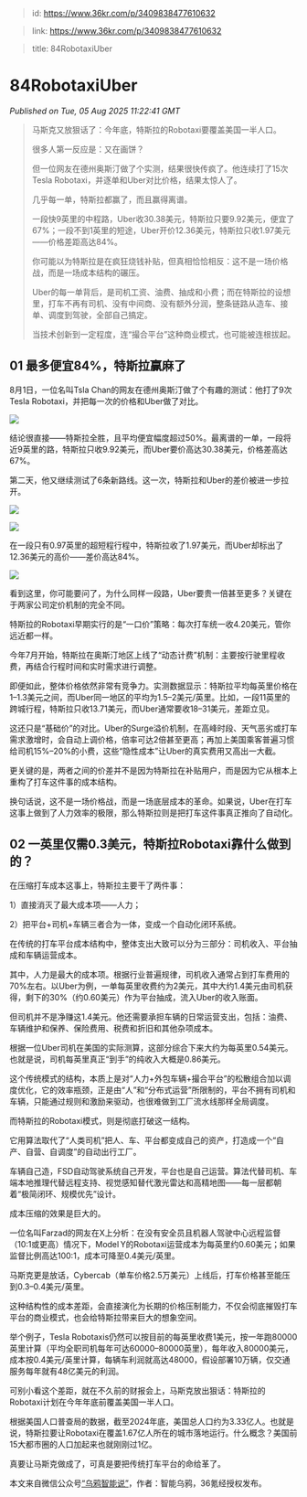 > id: https://www.36kr.com/p/3409838477610632

> link: https://www.36kr.com/p/3409838477610632

> title: 84RobotaxiUber

# 84RobotaxiUber
_Published on Tue, 05 Aug 2025 11:22:41 GMT_

> 马斯克又放狠话了：今年底，特斯拉的Robotaxi要覆盖美国一半人口。
> 
> 很多人第一反应是：又在画饼？
> 
> 但一位网友在德州奥斯汀做了个实测，结果很快传疯了。他连续打了15次Tesla Robotaxi，并逐单和Uber对比价格，结果太惊人了。
> 
> 几乎每一单，特斯拉都赢了，而且赢得离谱。
> 
> 一段快9英里的中程路，Uber收30.38美元，特斯拉只要9.92美元，便宜了67%；一段不到1英里的短途，Uber开价12.36美元，特斯拉只收1.97美元——价格差距高达84%。
> 
> 你可能以为特斯拉是在疯狂烧钱补贴，但真相恰恰相反：这不是一场价格战，而是一场成本结构的碾压。
> 
> Uber的每一单背后，是司机工资、油费、抽成和小费；而在特斯拉的设想里，打车不再有司机、没有中间商、没有额外分润，整条链路从造车、接单、调度到驾驶，全部自己搞定。
> 
> 当技术创新到一定程度，连“撮合平台”这种商业模式，也可能被连根拔起。

**01 最多便宜84%，特斯拉赢麻了**
---------------------

8月1日，一位名叫Tsla Chan的网友在德州奥斯汀做了个有趣的测试：他打了9次Tesla Robotaxi，并把每一次的价格和Uber做了对比。

![](https://img.36krcdn.com/hsossms/20250805/v2_8479bc8e9f5242e989dd9b94adb31ec3@5091053_oswg286604oswg1054oswg492_img_000?x-oss-process=image/format,jpg/interlace,1)

结论很直接——特斯拉全胜，且平均便宜幅度超过50%。最离谱的一单，一段将近9英里的路，特斯拉只收9.92美元，而Uber要价高达30.38美元，价格差高达67%。

第二天，他又继续测试了6条新路线。这一次，特斯拉和Uber的差价被进一步拉开。

![](https://img.36krcdn.com/hsossms/20250805/v2_17ce12ebe1ac4dc79405d0ffe3e67ebb@5091053_oswg721060oswg1080oswg1089_img_000?x-oss-process=image/format,jpg/interlace,1)

![](https://img.36krcdn.com/hsossms/20250805/v2_9802c6308c5a4fc2aacb2d5523729ce3@5091053_oswg1179979oswg1080oswg1258_img_000?x-oss-process=image/format,jpg/interlace,1)

在一段只有0.97英里的超短程行程中，特斯拉收了1.97美元，而Uber却标出了12.36美元的高价——差价高达84%。

![](https://img.36krcdn.com/hsossms/20250805/v2_692764fbd6f84dfa878f0deb9ed68db9@5091053_oswg254001oswg1062oswg382_img_000?x-oss-process=image/format,jpg/interlace,1)

看到这里，你可能要问了，为什么同样一段路，Uber要贵一倍甚至更多？关键在于两家公司定价机制的完全不同。

特斯拉的Robotaxi早期实行的是“一口价”策略：每次打车统一收4.20美元，管你远近都一样。

今年7月开始，特斯拉在奥斯汀地区上线了“动态计费”机制：主要按行驶里程收费，再结合行程时间和实时需求进行调整。

即便如此，整体价格依然非常有竞争力。实测数据显示：特斯拉平均每英里价格在1–1.3美元之间，而Uber同一地区的平均为1.5–2美元/英里。比如，一段11英里的跨城行程，特斯拉只收13.71美元，而Uber通常要收18–31美元，差距立见。

这还只是“基础价”的对比。Uber的Surge溢价机制，在高峰时段、天气恶劣或打车需求激增时，会自动上调价格，倍率可达2倍甚至更高；再加上美国乘客普遍习惯给司机15%–20%的小费，这些“隐性成本”让Uber的真实费用又高出一大截。

更关键的是，两者之间的价差并不是因为特斯拉在补贴用户，而是因为它从根本上重构了打车这件事的成本结构。

换句话说，这不是一场价格战，而是一场底层成本的革命。如果说，Uber在打车这事上做到了人力效率的极限，那么特斯拉则是把打车这件事真正推向了自动化。

**02 一英里仅需0.3美元，特斯拉Robotaxi靠什么做到的？**
------------------------------------

在压缩打车成本这事上，特斯拉主要干了两件事：

1）直接消灭了最大成本项——人力；

2）把平台+司机+车辆三者合为一体，变成一个自动化闭环系统。

在传统的打车平台成本结构中，整体支出大致可以分为三部分：司机收入、平台抽成和车辆运营成本。

其中，人力是最大的成本项。根据行业普遍规律，司机收入通常占到打车费用的70%左右。以Uber为例，一单每英里收费约为2美元，其中大约1.4美元由司机获得，剩下的30%（约0.60美元）作为平台抽成，流入Uber的收入账面。

但司机并不是净赚这1.4美元。他还需要承担车辆的日常运营支出，包括：油费、车辆维护和保养、保险费用、税费和折旧和其他杂项成本。

根据一位Uber司机在美国的实际测算，这部分综合下来大约为每英里0.54美元。也就是说，司机每英里真正“到手”的纯收入大概是0.86美元。

这个传统模式的结构，本质上是对“人力+外包车辆+撮合平台”的松散组合加以调度优化，它的效率瓶颈，正是由“人”和“分布式运营”所限制的，平台不拥有司机和车辆，只能通过规则和激励来驱动，也很难做到工厂流水线那样全局调度。

而特斯拉的Robotaxi模式，则是彻底打破这一结构。

它用算法取代了“人类司机”把人、车、平台都变成自己的资产，打造成一个“自产、自营、自调度”的自动出行工厂。

车辆自己造，FSD自动驾驶系统自己开发，平台也是自己运营。算法代替司机、车端本地推理代替远程支持、视觉感知替代激光雷达和高精地图——每一层都朝着“极简闭环、规模优先”设计。

成本压缩的效果是巨大的。

一位名叫Farzad的网友在X上分析：在没有安全员且机器人驾驶中心远程监督（10:1或更高）情况下，Model Y的Robotaxi运营成本为每英里约0.60美元；如果监督比例高达100:1，成本可降至0.4美元/英里。

马斯克更是放话，Cybercab（单车价格2.5万美元）上线后，打车价格甚至能压到0.3–0.4美元/英里。

这种结构性的成本差距，会直接演化为长期的价格压制能力，不仅会彻底摧毁打车平台的商业模式，也会给特斯拉带来巨大的想象空间。

举个例子，Tesla Robotaxis仍然可以按目前的每英里收费1美元，按一年跑80000英里计算（平均全职司机每年可达60000–80000英里），每年收入80000美元，成本按0.4美元/英里计算，每辆车利润就高达48000，假设部署10万辆，仅交通服务每年就有48亿美元的利润。

可别小看这个差距，就在不久前的财报会上，马斯克放出狠话：特斯拉的Robotaxi计划在今年年底前覆盖美国一半人口。

根据美国人口普查局的数据，截至2024年底，美国总人口约为3.33亿人。也就是说，特斯拉要让Robotaxi在覆盖1.67亿人所在的城市落地运行。什么概念？美国前15大都市圈的人口加起来也就刚刚过1亿。

真要让马斯克做成了，可真是要把传统打车平台的命给革了。

本文来自微信公众号[“乌鸦智能说”](https://mp.weixin.qq.com/s/oWuV0vz2Sr-atjP1-s_xHQ)，作者：智能乌鸦，36氪经授权发布。
